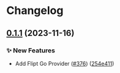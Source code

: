 # Changelog

## [0.1.1](https://github.com/open-feature/go-sdk-contrib/compare/providers/flipt-v0.1.0...providers/flipt/v0.1.1) (2023-11-16)


### ✨ New Features

* Add Flipt Go Provider ([#376](https://github.com/open-feature/go-sdk-contrib/issues/376)) ([254e411](https://github.com/open-feature/go-sdk-contrib/commit/254e411fba55c461807ee0c11ca44fcafed17bbe))
